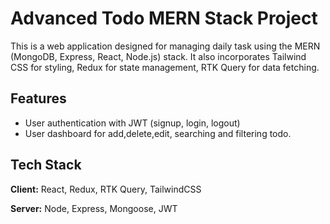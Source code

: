 
# Advanced Todo  MERN Stack Project

This is a web application designed for managing daily task using the MERN (MongoDB, Express, React, Node.js) stack. It also incorporates Tailwind CSS for styling, Redux for state management, RTK Query for data fetching.

## Features

- User authentication with JWT  (signup, login, logout)
- User dashboard for add,delete,edit, searching and filtering todo.





## Tech Stack

**Client:** React, Redux, RTK Query, TailwindCSS

**Server:** Node, Express, Mongoose, JWT



